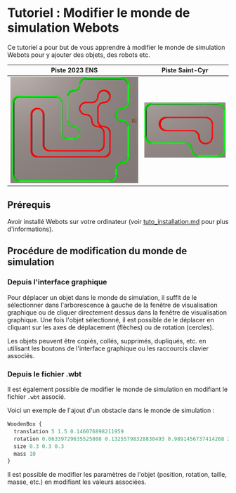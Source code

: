 # Tutoriel : Modifier le monde de simulation Webots

Ce tutoriel a pour but de vous apprendre à modifier le monde de simulation Webots pour y ajouter des objets, des robots etc.

Piste 2023 ENS | Piste Saint-Cyr
:-------------------------:|:-------------------------:
![](Piste_2023_ENS.png)      |![](Piste_StCyr.png)


## Prérequis

Avoir installé Webots sur votre ordinateur (voir [tuto_installation.md](tuto_installation.md) pour plus d'informations).

## Procédure de modification du monde de simulation

### Depuis l'interface graphique

Pour déplacer un objet dans le monde de simulation, il suffit de le sélectionner dans l'arborescence à gauche de la fenêtre de visualisation graphique ou de cliquer directement dessus dans la fenêtre de visualisation graphique. Une fois l'objet sélectionné, il est possible de le déplacer en cliquant sur les axes de déplacement (flèches) ou de rotation (cercles).

Les objets peuvent être copiés, collés, supprimés, dupliqués, etc. en utilisant les boutons de l'interface graphique ou les raccourcis clavier associés.

### Depuis le fichier .wbt

Il est également possible de modifier le monde de simulation en modifiant le fichier ```.wbt``` associé.

Voici un exemple de l'ajout d'un obstacle dans le monde de simulation :

```proto
WoodenBox {
  translation 5 1.5 0.146076898211959
  rotation 0.06339729635525808 0.13255798328830493 0.9891456737414268 2.630091579783722e-16
  size 0.3 0.3 0.3
  mass 10
}
```

Il est possible de modifier les paramètres de l'objet (position, rotation, taille, masse, etc.) en modifiant les valeurs associées.
